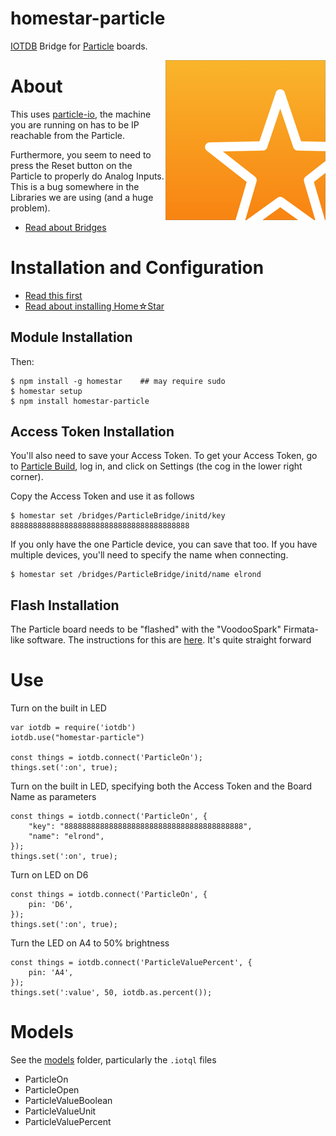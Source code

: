 # homestar-particle
[IOTDB](https://github.com/dpjanes/node-iotdb) Bridge for [Particle](https://www.particle.io/) boards.

<img src="https://raw.githubusercontent.com/dpjanes/iotdb-homestar/master/docs/HomeStar.png" align="right" />

# About

This uses [particle-io](https://www.npmjs.com/package/particle-io), 
the machine you are running on has to be IP reachable from the Particle. 

Furthermore, you seem to need to press the Reset button on the Particle
to properly do Analog Inputs. This is a bug somewhere in the 
Libraries we are using (and a huge problem).

* [Read about Bridges](https://github.com/dpjanes/node-iotdb/blob/master/docs/bridges.md)

# Installation and Configuration

* [Read this first](https://github.com/dpjanes/node-iotdb/blob/master/docs/install.md)
* [Read about installing Home☆Star](https://github.com/dpjanes/node-iotdb/blob/master/docs/homestar.md) 


## Module Installation

Then:

    $ npm install -g homestar    ## may require sudo
    $ homestar setup
    $ npm install homestar-particle

## Access Token Installation

You'll also need to save your Access Token. 
To get your Access Token, go to [Particle Build](https://build.particle.io/build/),
log in, and click on Settings (the cog in the lower right corner).

Copy the Access Token and use it as follows

    $ homestar set /bridges/ParticleBridge/initd/key 8888888888888888888888888888888888888888

If you only have the one Particle device, you can save that too.
If you have multiple devices, you'll need to specify the name when connecting.

    $ homestar set /bridges/ParticleBridge/initd/name elrond

## Flash Installation

The Particle board needs to be "flashed" with the "VoodooSpark" Firmata-like software.
The instructions for this are [here](https://github.com/voodootikigod/voodoospark#loading-the-firmware).
It's quite straight forward
        
# Use

Turn on the built in LED

    var iotdb = require('iotdb')
    iotdb.use("homestar-particle")

    const things = iotdb.connect('ParticleOn');
    things.set(':on', true);

Turn on the built in LED, specifying both the Access Token
and the Board Name as parameters

    const things = iotdb.connect('ParticleOn', {
        "key": "8888888888888888888888888888888888888888",
        "name": "elrond",
    });
    things.set(':on', true);

Turn on LED on D6

    const things = iotdb.connect('ParticleOn', {
        pin: 'D6',
    });
    things.set(':on', true);

Turn the LED on A4 to 50% brightness

    const things = iotdb.connect('ParticleValuePercent', {
        pin: 'A4',
    });
    things.set(':value', 50, iotdb.as.percent());

# Models

See the [models](./models) folder, particularly the `.iotql` files

* ParticleOn
* ParticleOpen
* ParticleValueBoolean
* ParticleValueUnit
* ParticleValuePercent
